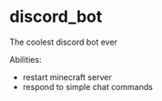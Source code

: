 # discord_bot
The coolest discord bot ever

Abilities:

- restart minecraft server
- respond to simple chat commands
